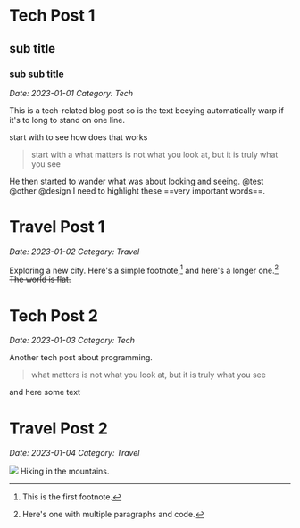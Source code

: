 # Tech Post 1
## sub title
### sub sub title
*Date: 2023-01-01*
*Category: Tech*

This is a tech-related blog post so is the text beeying automatically warp if it's to long to stand on one line.


start with to see how does that works

> start with a  what matters is not what you look at, but it is truly what you see

He then started to wander what was about looking and seeing.
@test @other @design
I need to highlight these ==very important words==.

# Travel Post 1
*Date: 2023-01-02*
*Category: Travel*

Exploring a new city.
Here's a simple footnote,[^1] and here's a longer one.[^bignote]
~~The world is flat.~~


[^1]: This is the first footnote.

[^bignote]: Here's one with multiple paragraphs and code.

# Tech Post 2
*Date: 2023-01-03*
*Category: Tech*

Another tech post about programming.

> what matters is not what you look at, but it is truly what you see

and here some text 
# Travel Post 2
*Date: 2023-01-04*
*Category: Travel*


![](https://dfstudio-d420.kxcdn.com/wordpress/wp-content/uploads/2019/06/digital_camera_photo-980x653.jpg)
Hiking in the mountains.
